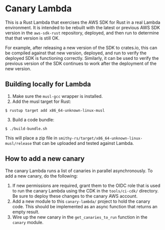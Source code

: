 Canary Lambda
=============

This is a Rust Lambda that exercises the AWS SDK for Rust in a real Lambda
environment. It is intended to be rebuilt with the latest or previous AWS
SDK version in the `aws-sdk-rust` repository, deployed, and then run to
determine that that version is still OK.

For example, after releasing a new version of the SDK to crates.io, this
can be compiled against that new version, deployed, and run to verify the
deployed SDK is functioning correctly. Similarly, it can be used to verify
the previous version of the SDK continues to work after the deployment
of the new version.


Building locally for Lambda
---------------------------

1. Make sure the `musl-gcc` wrapper is installed.
2. Add the musl target for Rust:

```
$ rustup target add x86_64-unknown-linux-musl
```

3. Build a code bundle:

```
$ ./build-bundle.sh
```

This will place a zip file in `smithy-rs/target/x86_64-unknown-linux-musl/release` that can be
uploaded and tested against Lambda.


How to add a new canary
----------------------

The canary Lambda runs a list of canaries in parallel asynchronously. To add a new canary,
do the following:

1. If new permissions are required, grant them to the OIDC role that is used to
   run the canary Lambda using the CDK in the `tools/ci-cdk/` directory. Be sure
   to deploy these changes to the canary AWS account.
2. Add a new module to this `canary-lambda/` project to hold the canary code. This
   should be implemented as an async function that returns an empty result.
3. Wire up the new canary in the `get_canaries_to_run` function in the `canary` module.
